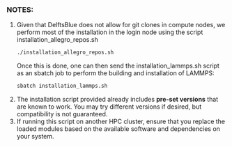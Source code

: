 ### NOTES:
1. Given that DelftsBlue does not allow for git clones in compute nodes, we perform most of the installation in the login node using the script installation_allegro_repos.sh
   ```bash
   ./installation_allegro_repos.sh
   ```
   Once this is done, one can then send the installation_lammps.sh script as an sbatch job to perform the building and installation of LAMMPS:
   ```bash
   sbatch installation_lammps.sh
   ```
3. The installation script provided already includes **pre-set versions** that are known to work. You may try different versions if desired, but compatibility is not guaranteed.
4. If running this script on another HPC cluster, ensure that you replace the loaded modules based on the available software and dependencies on your system.

